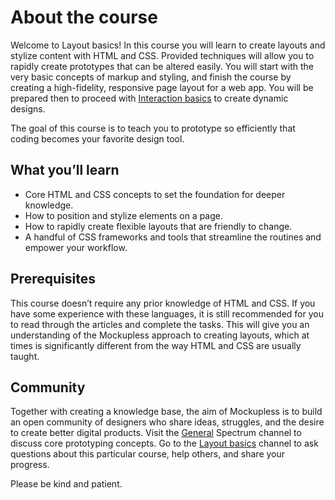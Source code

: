 # About the course

Welcome to Layout basics! In this course you will learn to create layouts and stylize content with HTML and CSS. Provided techniques will allow you to rapidly create prototypes that can be altered easily. You will start with the very basic concepts of markup and styling, and finish the course by creating a high-fidelity, responsive page layout for a web app. You will be prepared then to proceed with [Interaction basics](./../../InteractionBasics/) to create dynamic designs.

The goal of this course is to teach you to prototype so efficiently that coding becomes your favorite design tool. 

## What you’ll learn

- Core HTML and CSS concepts to set the foundation for deeper knowledge.
- How to position and stylize elements on a page.
- How to rapidly create flexible layouts that are friendly to change.
- A handful of CSS frameworks and tools that streamline the routines and empower your workflow.

## Prerequisites

This course doesn’t require any prior knowledge of HTML and CSS. If you have some experience with these languages, it is still recommended for you to read through the articles and complete the tasks. This will give you an understanding of the Mockupless approach to creating layouts, which at times is significantly different from the way HTML and CSS are usually taught.

## Community

Together with creating a knowledge base, the aim of Mockupless is to build an open community of designers who share ideas, struggles, and the desire to create better digital products. Visit the [General](https://spectrum.chat/mockupless/general) Spectrum channel to discuss core prototyping concepts. Go to the [Layout basics](https://spectrum.chat/mockupless/layout-basics) channel to ask questions about this particular course, help others, and share your progress.

Please be kind and patient.